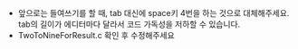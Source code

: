 * 앞으로는 들여쓰기를 할 때, tab 대신에 space키 4번을 하는 것으로 대체해주세요. tab의 길이가 에디터마다 달라서 코드 가독성을 저하할 수 있습니다.
* TwoToNineForResult.c 확인 후 수정해주세요
